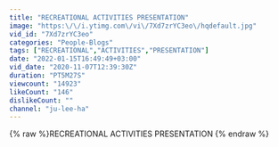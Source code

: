 ```yaml
---
title: "RECREATIONAL ACTIVITIES PRESENTATION"
image: "https:\/\/i.ytimg.com\/vi\/7Xd7zrYC3eo\/hqdefault.jpg"
vid_id: "7Xd7zrYC3eo"
categories: "People-Blogs"
tags: ["RECREATIONAL","ACTIVITIES","PRESENTATION"]
date: "2022-01-15T16:49:49+03:00"
vid_date: "2020-11-07T12:39:30Z"
duration: "PT5M27S"
viewcount: "14923"
likeCount: "146"
dislikeCount: ""
channel: "ju-lee-ha"
---
```

{% raw %}RECREATIONAL ACTIVITIES PRESENTATION {% endraw %}
